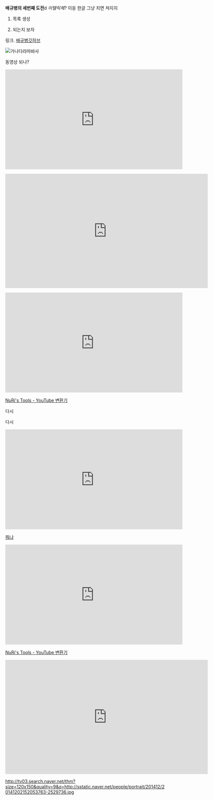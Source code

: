**배규병의 세번째 도전**d
*이탤릭체?*
이응 한글 그냥 치면 쳐지지 

1. 목록 생성

2. 되는지 보자

링크. [배규병깃허브](kyubyeong.github.io)

![가나다라마바사](kyubyeong.github.io)

동영상 되나?
<iframe width="560" height="315" src="https://www.youtube.com/embed/DXTtv2ZfLzQ" frameborder="0" allowfullscreen></iframe>

<embed src="http://www.youtube.com/v/H8Z0z9JV__I?version=3&amp;hl=ko_KR" type="application/x-shockwave-flash" width="640" height="360" allowscriptaccess="always" allowfullscreen="true"></embed>

<div><object width="560" height="315"><param name="movie" value="https://www.youtube.com/v/wnCyd6phVYs?version=3"></param><param name="allowFullScreen" value="true"></param><param name="allowscriptaccess" value="always"></param><embed src="https://www.youtube.com/v/wnCyd6phVYs?version=3" type="application/x-shockwave-flash" width="560" height="315" allowscriptaccess="always" allowfullscreen="true"></embed></object></div><p><a href="http://nuridol.net/ut_convert.html">NuRi's Tools - YouTube 변환기</a></p>

다시
<div><object width="560" height="315"><param name="movie" value="https://www.youtube.com/v/wnCyd6phVYs?version=3"></param><param name="allowFullScreen" value="true"></param><param name="allowscriptaccess" value="always"></param>

다시
<div><object width="560" height="315"><param name="movie" value="https://www.youtube.com/v/wnCyd6phVYs?version=3"></param><param name="allowFullScreen" value="true"></param><param name="allowscriptaccess" value="always"></param><embed src="https://www.youtube.com/v/wnCyd6phVYs?version=3" type="application/x-shockwave-flash" width="560" height="315" allowscriptaccess="always" allowfullscreen="true"></embed></object></div><p><a href="http://nuridol.net/ut_convert.html">

뭐냐
<div><object width="560" height="315"><param name="movie" value="https://www.youtube.com/v/57fplCLd2cY?version=3"></param><param name="allowFullScreen" value="true"></param><param name="allowscriptaccess" value="always"></param><embed src="https://www.youtube.com/v/57fplCLd2cY?version=3" type="application/x-shockwave-flash" width="560" height="315" allowscriptaccess="always" allowfullscreen="true"></embed></object></div><p><a href="http://nuridol.net/ut_convert.html">NuRi's Tools - YouTube 변환기</a></p>

<embed height="360" type="application/x-shockwave-flash" width="640" src="http://www.youtube.com/v/MXod-yANIHQ?version=2&amp;autoplay=1&amp;loop=1" allowscriptaccess="never" allownetworking="internal"></embed>

http://tv03.search.naver.net/thm?size=120x150&quality=9&q=http://sstatic.naver.net/people/portrait/201412/20141202152053763-2529736.jpg
